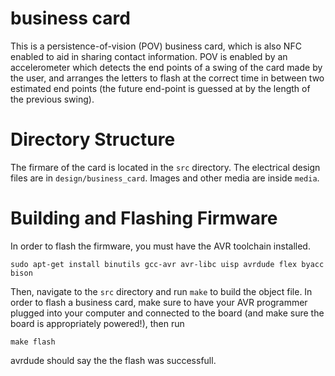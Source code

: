 # business card

This is a persistence-of-vision (POV) business card, which is also NFC enabled
to aid in sharing contact information. POV is enabled by an accelerometer which
detects the end points of a swing of the card made by the user, and arranges
the letters to flash at the correct time in between two estimated end points
(the future end-point is guessed at by the length of the previous swing).

# Directory Structure

The firmare of the card is located in the `src` directory. The electrical
design files are in `design/business_card`. Images and other media are inside
`media`.

# Building and Flashing Firmware

In order to flash the firmware, you must have the AVR toolchain installed.

`sudo apt-get install binutils gcc-avr avr-libc uisp avrdude flex byacc bison`

Then, navigate to the `src` directory and run `make` to build the object
file. In order to flash a business card, make sure to have your AVR programmer
plugged into your computer and connected to the board (and make sure the board
is appropriately powered!), then run

`make flash`

avrdude should say the the flash was successfull.
